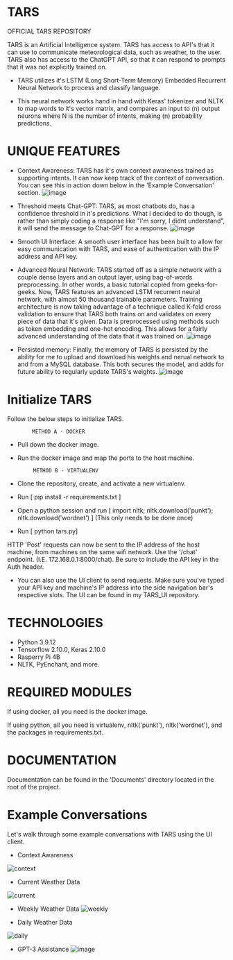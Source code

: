 # TARS
OFFICIAL TARS REPOSITORY

TARS is an Artificial Intelligence system. TARS has access to API's that it can use to communicate meteorological data, such as weather, to the user. TARS also has access to the ChatGPT API, so that it can respond to prompts that it was not explicitly trained on.

- TARS utilizes it's LSTM (Long Short-Term Memory) Embedded Recurrent Neural Network to process and classify language. 

- This neural network works hand in hand with Keras' tokenizer and NLTK to map words to it's vector matrix, and compares an input to (n) output neurons where N is the number of intents, making (n) probability predictions. 

# UNIQUE FEATURES

 - Context Awareness:
  TARS has it's own context awareness trained as supporting intents. It can now keep track of the context of conversation. You can see this in action down below in the 'Example Conversation' section.
  ![image](https://user-images.githubusercontent.com/23193263/233720681-40751d09-5254-493d-a8b6-f8df5c05977b.png)

 - Threshold meets Chat-GPT:
  TARS, as most chatbots do, has a confidence threshold in it's predictions. What I decided to do though, is rather than simply coding a response like "I'm sorry, I didnt understand", it will send the message to Chat-GPT for a response.
  ![image](https://user-images.githubusercontent.com/23193263/233720820-8789ea8e-6ed0-4388-9d21-e0f095ed74c8.png)

  
 - Smooth UI Interface:
  A smooth user interface has been built to allow for easy communication with TARS, and ease of authentication with the IP address and API key.
  
 - Advanced Neural Network:
  TARS started off as a simple network with a couple dense layers and an output layer, using bag-of-words preprocessing. In other words, a basic tutorial copied from geeks-for-geeks. Now, TARS features an advanced LSTM recurrent neural network, with almost 50 thousand trainable parameters. Training architecture is now taking advantage of a technique called K-fold cross validation to ensure that TARS both trains on and validates on every piece of data that it's given. Data is preprocessed using methods such as token embedding and one-hot encoding. This allows for a fairly advanced understanding of the data that it was trained on.
  ![image](https://user-images.githubusercontent.com/23193263/233721286-4eb16697-0acb-4d8e-b4fd-9b5faa245692.png)

 - Persisted memory:
 Finally, the memory of TARS is persisted by the ability for me to upload and download his weights and nerual network to and from a MySQL database. This both secures the model, and adds for future ability to regularly update TARS's weights. 
![image](https://user-images.githubusercontent.com/23193263/233721362-9fa0d320-2e29-4c53-b7af-2014fed9e3d0.png)


# Initialize TARS
Follow the below steps to initialize TARS.

            METHOD A - DOCKER
 - Pull down the docker image.
 - Run the docker image and map the ports to the host machine.
 
            METHOD B - VIRTUALENV
 - Clone the repository, create, and activate a new virtualenv.
 - Run [ pip install -r requirements.txt ]
 - Open a python session and run [ import nltk; nltk.download('punkt'); nltk.download('wordnet') ] (This only needs to be done once)
 - Run [ python tars.py] 
 
 HTTP 'Post' requests can now be sent to the IP address of the host machine, from machines on the same wifi network. Use the '/chat' endpoint. (I.E. 172.168.0.1:8000/chat). Be sure to include the API key in the Auth header.
 - You can also use the UI client to send requests. Make sure you've typed your API key and machine's IP address into the side navigation bar's respective slots. The UI can be found in my TARS_UI repository.
# TECHNOLOGIES
- Python 3.9.12
- Tensorflow 2.10.0, Keras 2.10.0
- Rasperry Pi 4B
- NLTK, PyEnchant, and more.

# REQUIRED MODULES
 If using docker, all you need is the docker image.
 
 If using python, all you need is virtualenv, nltk('punkt'), nltk('wordnet'), and the packages in requirements.txt.

# DOCUMENTATION
Documentation can be found in the 'Documents' directory located in the root of the project.

# Example Conversations

Let's walk through some example conversations with TARS using the UI client. 


- Context Awareness

![context](https://user-images.githubusercontent.com/23193263/232133654-d82b3b2b-2f15-4cb0-8b4a-d4afb2ba4cfa.jpg)


- Current Weather Data

![current](https://user-images.githubusercontent.com/23193263/232134358-e0b8eb4c-64d1-4f1b-bff8-1c37914dc404.jpg)


- Weekly Weather Data
![weekly](https://user-images.githubusercontent.com/23193263/232137924-318a4e91-715c-413a-a719-c4e2305a079e.jpg)


- Daily Weather Data

![daily](https://user-images.githubusercontent.com/23193263/232141485-8c311723-bb19-40ab-a333-8fb78470b2f4.jpg)

- GPT-3 Assistance
![image](https://user-images.githubusercontent.com/23193263/233722036-6c03398a-313c-4200-a6d0-c98a47cee8ce.png)
